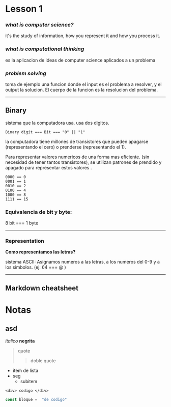 # Lesson 1


### ***what is computer science?***

it's the study of information, how you represent it and how you process it.

### ***what is computational thinking***
es la aplicacion de ideas de computer science aplicados a un problema

### ***problem solving***
toma de ejemplo una funcion donde el input es el problema a resolver, y el output la solucion. El cuerpo de la funcion es la resolucion del problema.

___

##  Binary
sistema que la computadora usa. usa dos digitos.

```
Binary digit === Bit === "0" || "1"
```
la computadora tiene millones de transistores que pueden apagarse (representando el cero) o prenderse (representando el 1).

Para representar valores numericos de una forma mas eficiente. (sin necesidad de tener tantos transistores), se utilizan patrones de prendido y apagado para representar estos valores . 

```
0000 == 0
0001 == 1
0010 == 2
0100 == 4
1000 == 8
1111 == 15 
```
### Equivalencia de bit y byte:

8 bit === 1 byte

---
### Representation

**Como representamos las letras?**

sistema ASCII:
Asignamos numeros a las letras, a los numeros del 0-9 y a los simbolos. (ej: 64 === @ )

___ 


Markdown cheatsheet
---
# Notas
## asd
*italico*
**negrita**
> quote
>> doble quote
- item de lista
- seg
    - subitem

`<div> codigo </div>`

```javascript 
const bloque =  "de codigo"
```

